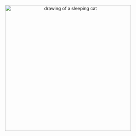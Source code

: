 
<p align="center">
<img src="https://github.com/user-attachments/assets/5764bc25-3ae9-403b-95c7-4c595b056fa8" alt="drawing of a sleeping cat" height=400 />
</p>
